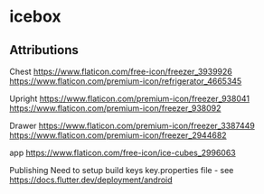 # icebox

## Attributions

Chest
https://www.flaticon.com/free-icon/freezer_3939926
https://www.flaticon.com/premium-icon/refrigerator_4665345

Upright
https://www.flaticon.com/premium-icon/freezer_938041
https://www.flaticon.com/premium-icon/freezer_938092

Drawer
https://www.flaticon.com/premium-icon/freezer_3387449
https://www.flaticon.com/premium-icon/freezer_2944682

app
https://www.flaticon.com/free-icon/ice-cubes_2996063

Publishing 
Need to setup build keys key.properties file - see https://docs.flutter.dev/deployment/android